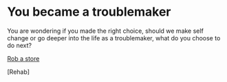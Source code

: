 # You became a troublemaker

You are wondering if you made the right choice, should we make self change or go deeper into the life as a troublemaker, what do you choose to do next?

[Rob a store](../jail.md)

[Rehab]

